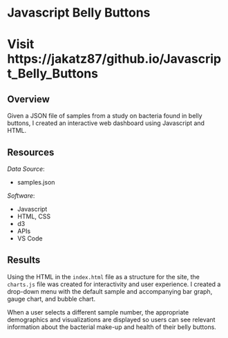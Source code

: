 # Javascript Belly Buttons
# Visit https://jakatz87/github.io/Javascript_Belly_Buttons

## Overview
Given a JSON file of samples from a study on bacteria found in belly buttons, I created an interactive web dashboard using Javascript and HTML.

## Resources
*Data Source*: 
- samples.json

*Software*:
- Javascript
- HTML, CSS
- d3
- APIs
- VS Code

## Results
Using the HTML in the `index.html` file as a structure for the site, the `charts.js` file was created for interactivity and user experience.  I created a drop-down menu with the default sample and accompanying bar graph, gauge chart, and bubble chart.

When a user selects a different sample number, the appropriate demographics and visualizations are displayed so users can see relevant information about the bacterial make-up and health of their belly buttons.

